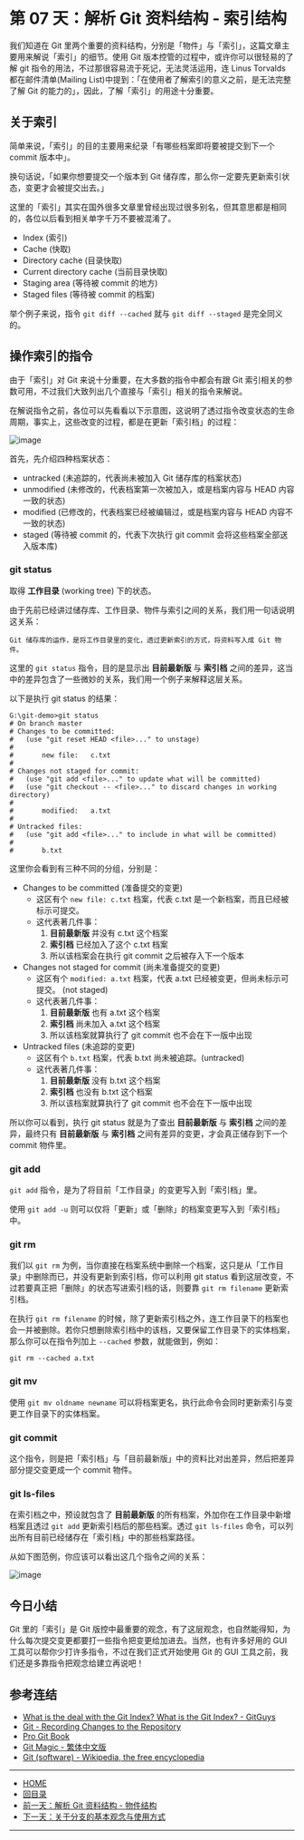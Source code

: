 第 07 天：解析 Git 资料结构 - 索引结构
=====================================================

我们知道在 Git 里两个重要的资料结构，分别是「物件」与「索引」，这篇文章主要用来解说「索引」的细节。使用 Git 版本控管的过程中，或许你可以很轻易的了解 git 指令的用法，不过那很容易流于死记，无法灵活运用，连 Linus Torvalds 都在邮件清单(Mailing List)中提到：「在使用者了解索引的意义之前，是无法完整了解 Git 的能力的」，因此，了解「索引」的用途十分重要。

关于索引
-------

简单来说，「索引」的目的主要用来纪录「有哪些档案即将要被提交到下一个 commit 版本中」。

换句话说，「如果你想要提交一个版本到 Git 储存库，那么你一定要先更新索引状态，变更才会被提交出去。」

这里的「索引」其实在国外很多文章里曾经出现过很多别名，但其意思都是相同的，各位以后看到相关单字千万不要被混淆了。

* Index (索引)
* Cache (快取)
* Directory cache (目录快取)
* Current directory cache (当前目录快取)
* Staging area (等待被 commit 的地方)
* Staged files (等待被 commit 的档案)

举个例子来说，指令 `git diff --cached` 就与 `git diff --staged` 是完全同义的。

操作索引的指令
-------------

由于「索引」对 Git 来说十分重要，在大多数的指令中都会有跟 Git 索引相关的参数可用，不过我们大致列出几个直接与「索引」相关的指令来解说。

在解说指令之前，各位可以先看看以下示意图，这说明了透过指令改变状态的生命周期，事实上，这些改变的过程，都是在更新「索引档」的过程：

![image](../figures/07/01.png)

首先，先介绍四种档案状态：

* untracked (未追踪的，代表尚未被加入 Git 储存库的档案状态)
* unmodified (未修改的，代表档案第一次被加入，或是档案内容与 HEAD 内容一致的状态)
* modified (已修改的，代表档案已经被编辑过，或是档案内容与 HEAD 内容不一致的状态)
* staged (等待被 commit 的，代表下次执行 git commit 会将这些档案全部送入版本库)



### git status

取得 **工作目录** (working tree) 下的状态。

由于先前已经讲过储存库、工作目录、物件与索引之间的关系，我们用一句话说明这关系：

	Git 储存库的运作，是将工作目录里的变化，透过更新索引的方式，将资料写入成 Git 物件。

这里的 `git status` 指令，目的是显示出 **目前最新版** 与 **索引档** 之间的差异，这当中的差异包含了一些微妙的关系，我们用一个例子来解释这层关系。

以下是执行 git status 的结果：
	
	G:\git-demo>git status
	# On branch master
	# Changes to be committed:
	#   (use "git reset HEAD <file>..." to unstage)
	#
	#       new file:   c.txt
	#
	# Changes not staged for commit:
	#   (use "git add <file>..." to update what will be committed)
	#   (use "git checkout -- <file>..." to discard changes in working directory)
	#
	#       modified:   a.txt
	#
	# Untracked files:
	#   (use "git add <file>..." to include in what will be committed)
	#
	#       b.txt

这里你会看到有三种不同的分组，分别是：

* Changes to be committed (准备提交的变更)
	* 这区有个 `new file: c.txt` 档案，代表 c.txt 是一个新档案，而且已经被标示可提交。
	* 这代表著几件事：
		1. **目前最新版** 并没有 c.txt 这个档案
		2. **索引档** 已经加入了这个 c.txt 档案
		3. 所以该档案会在执行 git commit 之后被存入下一个版本
* Changes not staged for commit (尚未准备提交的变更)
	* 这区有个 `modified: a.txt` 档案，代表 a.txt 已经被变更，但尚未标示可提交。 (not staged)
	* 这代表著几件事：
		1. **目前最新版** 也有 a.txt 这个档案
		2. **索引档** 尚未加入 a.txt 这个档案
		3. 所以该档案就算执行了 git commit 也不会在下一版中出现
* Untracked files (未追踪的变更)
	* 这区有个 `b.txt` 档案，代表 b.txt 尚未被追踪。(untracked)
	* 这代表著几件事：
		1. **目前最新版** 没有 b.txt 这个档案
		2. **索引档** 也没有 b.txt 这个档案
		3. 所以该档案就算执行了 git commit 也不会在下一版中出现

所以你可以看到，执行 git status 就是为了查出 **目前最新版** 与 **索引档** 之间的差异，最终只有 **目前最新版** 与 **索引档** 之间有差异的变更，才会真正储存到下一个 commit 物件里。

### git add 

`git add` 指令，是为了将目前「工作目录」的变更写入到「索引档」里。

使用 `git add -u` 则可以仅将「更新」或「删除」的档案变更写入到「索引档」中。

### git rm

我们以 `git rm` 为例，当你直接在档案系统中删除一个档案，这只是从「工作目录」中删除而已，并没有更新到索引档，你可以利用 git status 看到这层改变，不过若要真正把「删除」的状态写进索引档的话，则要靠 `git rm filename` 更新索引档。 

在执行 `git rm filename` 的时候，除了更新索引档之外，连工作目录下的档案也会一并被删除。若你只想删除索引档中的该档，又要保留工作目录下的实体档案，那么你可以在指令列加上 `--cached` 参数，就能做到，例如：

    git rm --cached a.txt 

### git mv

使用 `git mv oldname newname` 可以将档案更名，执行此命令会同时更新索引与变更工作目录下的实体档案。 

### git commit

这个指令，则是把「索引档」与「目前最新版」中的资料比对出差异，然后把差异部分提交变更成一个 commit 物件。

### git ls-files

在索引档之中，预设就包含了 **目前最新版** 的所有档案，外加你在工作目录中新增档案且透过 `git add` 更新索引档后的那些档案。透过 `git ls-files` 命令，可以列出所有目前已经储存在「索引档」中的那些档案路径。

从如下图范例，你应该可以看出这几个指令之间的关系：

![image](../figures/07/02.png)


今日小结
-------

Git 里的「索引」是 Git 版控中最重要的观念，有了这层观念，也自然能得知，为什么每次提交变更都要打一些指令把变更给加进去。当然，也有许多好用的 GUI 工具可以帮你少打许多指令，不过在我们正式开始使用 Git 的 GUI 工具之前，我们还是多靠指令把观念给建立再说吧！ 


参考连结
-------

* [What is the deal with the Git Index? What is the Git Index? - GitGuys](http://www.gitguys.com/topics/whats-the-deal-with-the-git-index/)
* [Git - Recording Changes to the Repository](http://git-scm.com/book/en/Git-Basics-Recording-Changes-to-the-Repository)
* [Pro Git Book](http://progit.org/)
* [Git Magic - 繁体中文版](http://www-cs-students.stanford.edu/~blynn/gitmagic/intl/zh_tw/)
* [Git (software) - Wikipedia, the free encyclopedia](http://en.wikipedia.org/wiki/Git_(software) "Git (software) - Wikipedia, the free encyclopedia")



-------
* [HOME](../README.md)
* [回目录](README.md)
* [前一天：解析 Git 资料结构 - 物件结构](06.md)
* [下一天：关于分支的基本观念与使用方式](08.md)

-------


